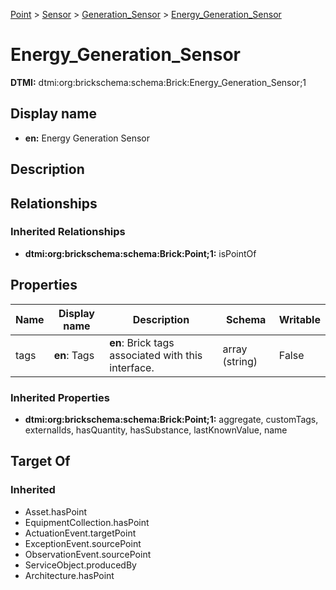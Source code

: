 [Point](../../Point.md) > [Sensor](../Sensor.md) > [Generation_Sensor](Generation_Sensor.md) > [Energy_Generation_Sensor](.)
# Energy_Generation_Sensor
**DTMI:** dtmi:org:brickschema:schema:Brick:Energy_Generation_Sensor;1
## Display name
- **en:** Energy Generation Sensor
## Description
## Relationships
### Inherited Relationships
* **dtmi:org:brickschema:schema:Brick:Point;1:** isPointOf
## Properties
|Name|Display name|Description|Schema|Writable|
|-|-|-|-|-|
|tags|**en**: Tags|**en**: Brick tags associated with this interface.|array (string)|False|
### Inherited Properties
* **dtmi:org:brickschema:schema:Brick:Point;1:** aggregate, customTags, externalIds, hasQuantity, hasSubstance, lastKnownValue, name
## Target Of
### Inherited
* Asset.hasPoint
* EquipmentCollection.hasPoint
* ActuationEvent.targetPoint
* ExceptionEvent.sourcePoint
* ObservationEvent.sourcePoint
* ServiceObject.producedBy
* Architecture.hasPoint
